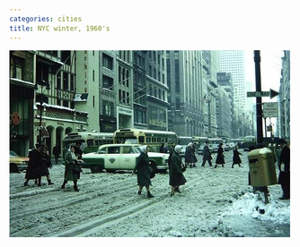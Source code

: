 ```yaml
---
categories: cities
title: NYC winter, 1960's
---
```


![nycwinter](https://raw.githubusercontent.com/muneer78/muneer78.github.io/master/images/NYC8.jpg)


